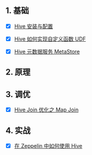 
## 1. 基础

- [x] [Hive 安装与配置](https://smartsi.blog.csdn.net/article/details/126198200?spm=1001.2014.3001.5502)
- [x] [Hive 如何实现自定义函数 UDF](https://blog.csdn.net/SunnyYoona/article/details/126211216?spm=1001.2014.3001.5501)
- [x] [Hive 元数据服务 MetaStore](https://smartsi.blog.csdn.net/article/details/124440004)


## 2. 原理


## 3. 调优

- [x] [Hive Join 优化之 Map Join](https://smartsi.blog.csdn.net/article/details/121190775)

## 4. 实战

- [x] [在 Zeppelin 中如何使用 Hive](https://smartsi.blog.csdn.net/article/details/125031162)
